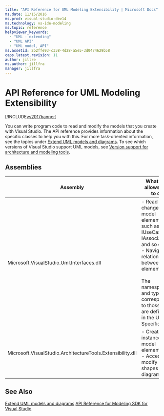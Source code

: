 ```yaml
---
title: "API Reference for UML Modeling Extensibility | Microsoft Docs"
ms.date: 11/15/2016
ms.prod: visual-studio-dev14
ms.technology: vs-ide-modeling
ms.topic: reference
helpviewer_keywords:
  - "UML - extending"
  - "UML API"
  - "UML model, API"
ms.assetid: 2b2ffe93-c358-4d28-a5e5-3d0474629b58
caps.latest.revision: 11
author: jillre
ms.author: jillfra
manager: jillfra
---
```

# API Reference for UML Modeling Extensibility
[!INCLUDE[vs2017banner](../includes/vs2017banner.md)]

You can write program code to read and modify the models that you create with Visual Studio. The API reference provides information about the specific classes to help you with this. For more task-oriented information, see the topics under [Extend UML models and diagrams](../modeling/extend-uml-models-and-diagrams.md). To see which versions of Visual Studio support UML models, see [Version support for architecture and modeling tools](../modeling/what-s-new-for-design-in-visual-studio.md#VersionSupport).

## Assemblies

|Assembly|What this allows you to do|
|--------------|--------------------------------|
|Microsoft.VisualStudio.Uml.Interfaces.dll|-   Read and change model elements such as IUseCase, IAssociation, and so on.<br />-   Navigate relationships between elements.<br /><br /> The namespaces and types correspond to those that are defined in the UML Specification.|
|Microsoft.VisualStudio.ArchitectureTools.Extensibility.dll|-   Create new instances of model elements<br />-   Access and modify shapes and diagrams.|

## See Also
 [Extend UML models and diagrams](../modeling/extend-uml-models-and-diagrams.md)
 [API Reference for Modeling SDK for Visual Studio](../modeling/api-reference-for-modeling-sdk-for-visual-studio.md)
